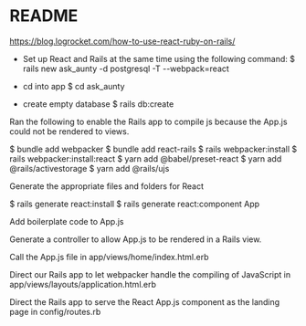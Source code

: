 # README

https://blog.logrocket.com/how-to-use-react-ruby-on-rails/

- Set up React and Rails at the same time using the following command:
$ rails new ask_aunty -d postgresql -T --webpack=react

- cd into app
$ cd ask_aunty

- create empty database
$ rails db:create

Ran the following to enable the Rails app to compile js because the App.js could not be rendered to views.

$ bundle add webpacker
$ bundle add react-rails
$ rails webpacker:install
$ rails webpacker:install:react
$ yarn add @babel/preset-react
$ yarn add @rails/activestorage
$ yarn add @rails/ujs

Generate the appropriate files and folders for React

$ rails generate react:install
$ rails generate react:component App

Add boilerplate code to App.js

Generate a controller to allow App.js to be rendered in a Rails view. 

Call the App.js file in app/views/home/index.html.erb

Direct our Rails app to let webpacker handle the compiling of JavaScript in app/views/layouts/application.html.erb

Direct the Rails app to serve the React App.js component as the landing page in config/routes.rb